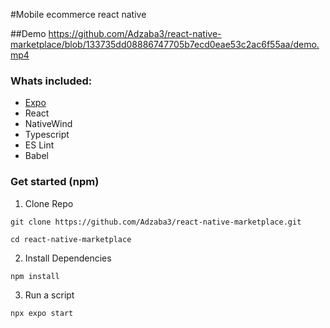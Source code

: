 #Mobile ecommerce react native

##Demo
https://github.com/Adzaba3/react-native-marketplace/blob/133735dd08886747705b7ecd0eae53c2ac6f55aa/demo.mp4

### Whats included:
- [Expo](https://expo.dev/) 
- React
- NativeWind
- Typescript
- ES Lint
- Babel


### Get started (npm)

1) Clone Repo
```
git clone https://github.com/Adzaba3/react-native-marketplace.git

cd react-native-marketplace
```

2) Install Dependencies
```
npm install
```

3) Run a script  
```
npx expo start
```
